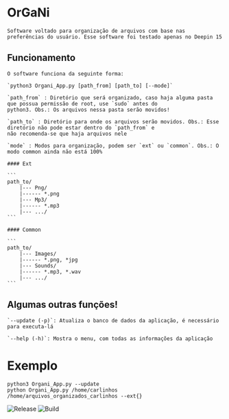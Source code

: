 # OrGaNi

	Software voltado para organização de arquivos com base nas preferências do usuário. Esse software foi testado apenas no Deepin 15

## Funcionamento
	
	O software funciona da seguinte forma:

	`python3 Organi_App.py [path_from] [path_to] [--mode]`

	`path_from` : Diretório que será organizado, caso haja alguma pasta que possua permissão de root, use `sudo` antes do 
	python3. Obs.: Os arquivos nessa pasta serão movidos!

	`path_to` : Diretório para onde os arquivos serão movidos. Obs.: Esse diretório não pode estar dentro do `path_from` e
	não recomenda-se que haja arquivos nele

	`mode` : Modos para organização, podem ser `ext` ou `common`. Obs.: O modo common ainda não está 100%

	#### Ext
	
	```
	path_to/
		|--- Png/
		|------ *.png
		|--- Mp3/
		|------ *.mp3
		|--- .../
	```

	#### Common
	
	```
	path_to/
		|--- Images/
		|------ *.png, *jpg
		|--- Sounds/
		|------ *.mp3, *.wav
		|--- .../
	```

## Algumas outras funções!

	`--update (-p)`: Atualiza o banco de dados da aplicação, é necessário para executa-lá

	`--help (-h)`: Mostra o menu, com todas as informações da aplicação

# Exemplo

```
python3 Organi_App.py --update
python Organi_App.py /home/carlinhos /home/arquivos_organizados_carlinhos --ext{}
```

![Release](https://img.shields.io/badge/Relase-0.1-lightgrey.svg)
![Build](https://img.shields.io/badge/Build-Passive-brightgreen.svg)
